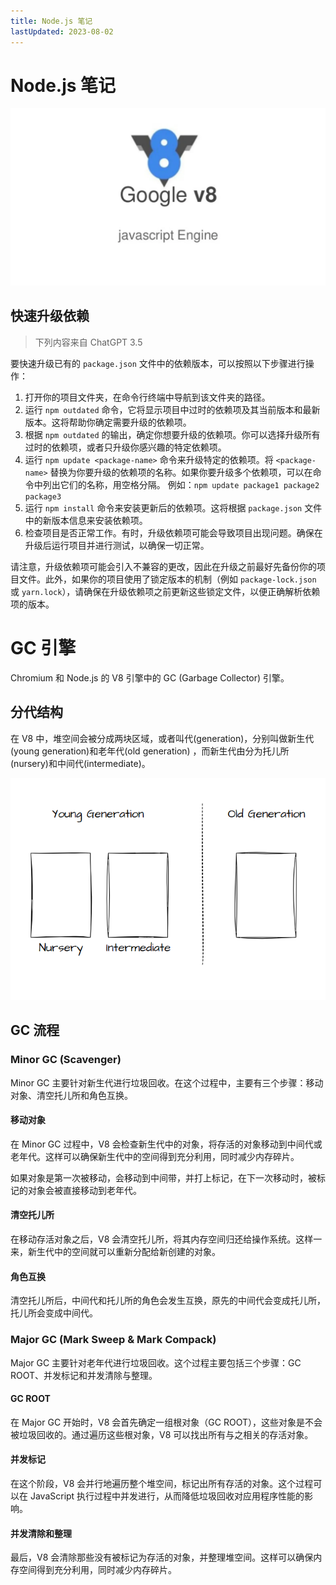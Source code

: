 ```yaml
---
title: Node.js 笔记
lastUpdated: 2023-08-02
---
```


# Node.js 笔记

![封面](v8.png)

## 快速升级依赖

> 下列内容来自 ChatGPT 3.5

要快速升级已有的 `package.json` 文件中的依赖版本，可以按照以下步骤进行操作：

1. 打开你的项目文件夹，在命令行终端中导航到该文件夹的路径。
2. 运行 `npm outdated` 命令，它将显示项目中过时的依赖项及其当前版本和最新版本。这将帮助你确定需要升级的依赖项。
3. 根据 `npm outdated` 的输出，确定你想要升级的依赖项。你可以选择升级所有过时的依赖项，或者只升级你感兴趣的特定依赖项。
4. 运行 `npm update <package-name>` 命令来升级特定的依赖项。将 `<package-name>` 替换为你要升级的依赖项的名称。如果你要升级多个依赖项，可以在命令中列出它们的名称，用空格分隔。
   例如：`npm update package1 package2 package3`
5. 运行 `npm install` 命令来安装更新后的依赖项。这将根据 `package.json` 文件中的新版本信息来安装依赖项。
6. 检查项目是否正常工作。有时，升级依赖项可能会导致项目出现问题。确保在升级后运行项目并进行测试，以确保一切正常。

请注意，升级依赖项可能会引入不兼容的更改，因此在升级之前最好先备份你的项目文件。此外，如果你的项目使用了锁定版本的机制（例如 `package-lock.json` 或 `yarn.lock`），请确保在升级依赖项之前更新这些锁定文件，以便正确解析依赖项的版本。

# GC 引擎

Chromium 和 Node.js 的 V8 引擎中的 GC (Garbage Collector) 引擎。

## 分代结构

在 V8 中，堆空间会被分成两块区域，或者叫代(generation)，分别叫做新生代(young generation)和老年代(old generation)
，而新生代由分为托儿所(nursery)和中间代(intermediate)。

![](node-gc-generation.png)

## GC 流程

### Minor GC (Scavenger)

Minor GC 主要针对新生代进行垃圾回收。在这个过程中，主要有三个步骤：移动对象、清空托儿所和角色互换。

#### 移动对象

在 Minor GC 过程中，V8 会检查新生代中的对象，将存活的对象移动到中间代或老年代。这样可以确保新生代中的空间得到充分利用，同时减少内存碎片。

如果对象是第一次被移动，会移动到中间带，并打上标记，在下一次移动时，被标记的对象会被直接移动到老年代。

#### 清空托儿所

在移动存活对象之后，V8 会清空托儿所，将其内存空间归还给操作系统。这样一来，新生代中的空间就可以重新分配给新创建的对象。

#### 角色互换

清空托儿所后，中间代和托儿所的角色会发生互换，原先的中间代会变成托儿所，托儿所会变成中间代。

### Major GC (Mark Sweep & Mark Compack)

Major GC 主要针对老年代进行垃圾回收。这个过程主要包括三个步骤：GC ROOT、并发标记和并发清除与整理。

#### GC ROOT

在 Major GC 开始时，V8 会首先确定一组根对象（GC ROOT），这些对象是不会被垃圾回收的。通过遍历这些根对象，V8 可以找出所有与之相关的存活对象。

#### 并发标记

在这个阶段，V8 会并行地遍历整个堆空间，标记出所有存活的对象。这个过程可以在 JavaScript 执行过程中并发进行，从而降低垃圾回收对应用程序性能的影响。

#### 并发清除和整理

最后，V8 会清除那些没有被标记为存活的对象，并整理堆空间。这样可以确保内存空间得到充分利用，同时减少内存碎片。

